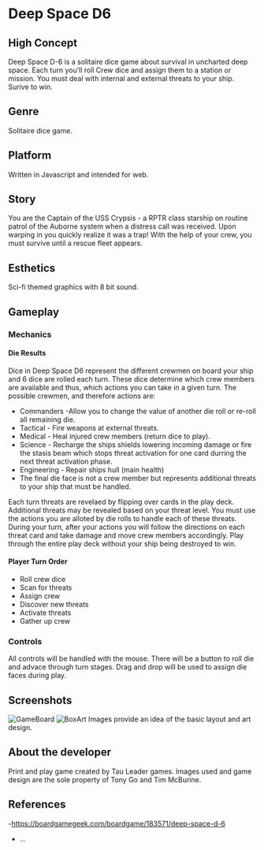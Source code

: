 # Deep Space D6

## High Concept
Deep Space D-6 is a solitaire dice game about survival in uncharted deep space. Each turn you’ll roll Crew dice and assign them to a station or mission. You must deal with internal and external threats to your ship. Surive to win.

## Genre
Solitaire dice game. 

## Platform
Written in Javascript and intended for web. 

## Story
You are the Captain of the USS Crypsis - a RPTR class starship on routine patrol of the Auborne system when a distress call was received. Upon warping in you quickly realize it was a trap! With the help of your crew, you must survive until a rescue fleet appears.

## Esthetics
Sci-fi themed graphics with 8 bit sound.

## Gameplay
### Mechanics

#### Die Results

Dice in Deep Space D6 represent the different crewmen on board your ship and 6 dice are rolled each turn. These dice determine which crew members are available and thus, which actions you can take in a given turn. The possible crewmen, and therefore actions are:
  - Commanders -Allow you to change the value of another die roll or re-roll all remaining die. 
  - Tactical - Fire weapons at external threats.
  - Medical - Heal injured crew members (return dice to play).
  - Science - Recharge the ships shields lowering incoming damage or fire the stasis beam which stops threat activation for one card durring the next threat activation phase. 
  - Engineering - Repair ships hull (main health)
  - The final die face is not a crew member but represents additional threats to your ship that must be handled.
  
  Each turn threats are revelaed by flipping over cards in the play deck. Additional threats may be revealed based on your threat level. You must use the actions you are alloted by die rolls to handle each of these threats. During your turn, after your actions you will follow the directions on each threat card and take damage and move crew members accordingly. Play through the entire play deck without your ship being destroyed to win. 
  
  #### Player Turn Order
* Roll crew dice
* Scan for threats
* Assign  crew
* Discover new threats
* Activate threats
* Gather up crew

### Controls
All controls will be handled with the mouse. There will be a button to roll die and advace through turn stages. Drag and drop will be used to assign die faces during play.  

## Screenshots
![GameBoard](https://cf.geekdo-images.com/images/pic3015064_md.jpg)
![BoxArt](https://cf.geekdo-images.com/images/pic2937443_md.png)
Images provide an idea of the basic layout and art design. 
## About the developer
Print and play game created by Tau Leader games. Images used and game design are the sole property of Tony Go and Tim McBurine. 

## References
-https://boardgamegeek.com/boardgame/183571/deep-space-d-6
- ...
